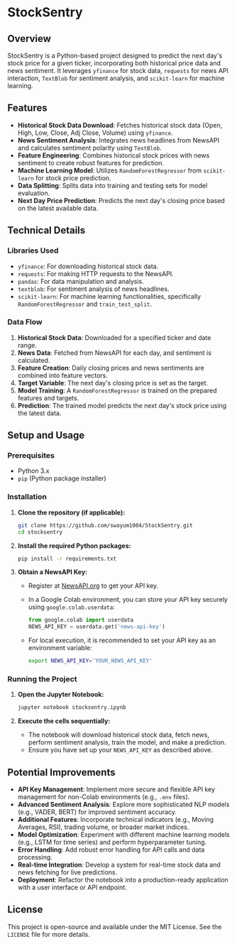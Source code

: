 # StockSentry

## Overview

StockSentry is a Python-based project designed to predict the next day's stock price for a given ticker, incorporating both historical price data and news sentiment. It leverages `yfinance` for stock data, `requests` for news API interaction, `TextBlob` for sentiment analysis, and `scikit-learn` for machine learning.

## Features

- **Historical Stock Data Download**: Fetches historical stock data (Open, High, Low, Close, Adj Close, Volume) using `yfinance`.
- **News Sentiment Analysis**: Integrates news headlines from NewsAPI and calculates sentiment polarity using `TextBlob`.
- **Feature Engineering**: Combines historical stock prices with news sentiment to create robust features for prediction.
- **Machine Learning Model**: Utilizes `RandomForestRegressor` from `scikit-learn` for stock price prediction.
- **Data Splitting**: Splits data into training and testing sets for model evaluation.
- **Next Day Price Prediction**: Predicts the next day's closing price based on the latest available data.

## Technical Details

### Libraries Used

- `yfinance`: For downloading historical stock data.
- `requests`: For making HTTP requests to the NewsAPI.
- `pandas`: For data manipulation and analysis.
- `textblob`: For sentiment analysis of news headlines.
- `scikit-learn`: For machine learning functionalities, specifically `RandomForestRegressor` and `train_test_split`.

### Data Flow

1.  **Historical Stock Data**: Downloaded for a specified ticker and date range.
2.  **News Data**: Fetched from NewsAPI for each day, and sentiment is calculated.
3.  **Feature Creation**: Daily closing prices and news sentiments are combined into feature vectors.
4.  **Target Variable**: The next day's closing price is set as the target.
5.  **Model Training**: A `RandomForestRegressor` is trained on the prepared features and targets.
6.  **Prediction**: The trained model predicts the next day's stock price using the latest data.

## Setup and Usage

### Prerequisites

- Python 3.x
- `pip` (Python package installer)

### Installation

1.  **Clone the repository (if applicable):**

    ```bash
    git clone https://github.com/swayum1004/StockSentry.git
    cd stocksentry
    ```

2.  **Install the required Python packages:**

    ```bash
    pip install -r requirements.txt
    ```

3.  **Obtain a NewsAPI Key:**
    - Register at [NewsAPI.org](https://newsapi.org/) to get your API key.
    - In a Google Colab environment, you can store your API key securely using `google.colab.userdata`:

        ```python
        from google.colab import userdata
        NEWS_API_KEY = userdata.get('news-api-key')
        ```
    - For local execution, it is recommended to set your API key as an environment variable:

        ```bash
        export NEWS_API_KEY='YOUR_NEWS_API_KEY'
        ```

### Running the Project

1.  **Open the Jupyter Notebook:**

    ```bash
    jupyter notebook stocksentry.ipynb
    ```

2.  **Execute the cells sequentially:**
    - The notebook will download historical stock data, fetch news, perform sentiment analysis, train the model, and make a prediction.
    - Ensure you have set up your `NEWS_API_KEY` as described above.

## Potential Improvements

-   **API Key Management**: Implement more secure and flexible API key management for non-Colab environments (e.g., `.env` files).
-   **Advanced Sentiment Analysis**: Explore more sophisticated NLP models (e.g., VADER, BERT) for improved sentiment accuracy.
-   **Additional Features**: Incorporate technical indicators (e.g., Moving Averages, RSI), trading volume, or broader market indices.
-   **Model Optimization**: Experiment with different machine learning models (e.g., LSTM for time series) and perform hyperparameter tuning.
-   **Error Handling**: Add robust error handling for API calls and data processing.
-   **Real-time Integration**: Develop a system for real-time stock data and news fetching for live predictions.
-   **Deployment**: Refactor the notebook into a production-ready application with a user interface or API endpoint.

## License

This project is open-source and available under the MIT License. See the `LICENSE` file for more details.
